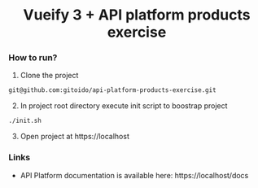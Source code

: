 <h1 align="center">Vueify 3 +  API platform products exercise</h1>

### How to run?

1. Clone the project

```bash
git@github.com:gitoido/api-platform-products-exercise.git
```

2. In project root directory execute init script to boostrap project
```bash
./init.sh
```

3. Open project at https://localhost

### Links
* API Platform documentation is available here: https://localhost/docs
